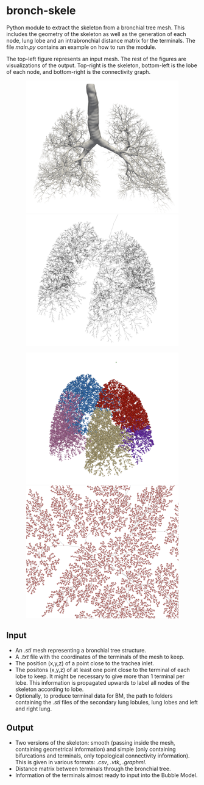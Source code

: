 # bronch-skele
Python module to extract the skeleton from a bronchial tree mesh. This includes the geometry of the skeleton as well as the generation of each node, lung lobe and an intrabronchial distance matrix for the terminals.
The file *main.py* contains an example on how to run the module.


The top-left figure represents an input mesh. The rest of the figures are visualizations of the output. Top-right is the skeleton, bottom-left is the lobe of each node, and bottom-right is the connectivity graph.
<p align="center">
<img src="./images/example_1.png" alt="Input mesh" width="400" height="auto" />
<img src="./images/example_2.png" alt="Extracted skeleton" width="400" height="auto">
</p>
<p align="center">
<img src="./images/example_3.png" alt="Lobe information on nodes" width="400" height="auto" />
<img src="./images/example_4.png" alt="Connectivity graph" width="400" height="auto">
</p>


## Input
- An *.stl* mesh representing a bronchial tree structure.
- A *.txt* file with the coordinates of the terminals of the mesh to keep.
- The position (x,y,z) of a point close to the trachea inlet.
- The positons (x,y,z) of at least one point close to the terminal of each lobe to keep. It might be necessary to give more than 1 terminal per lobe. This information is propagated upwards to label all nodes of the skeleton according to lobe.
- Optionally, to produce terminal data for BM, the path to folders containing the *.stl* files of the secondary lung lobules, lung lobes and left and right lung.


## Output
- Two versions of the skeleton: smooth (passing inside the mesh, containing geometrical information) and simple (only containing bifurcations and terminals, only topological connectivity information). This is given in various formats: *.csv*, *.vtk*, *.graphml*.
- Distance matrix between terminals through the bronchial tree.
- Information of the terminals almost ready to input into the Bubble Model.

